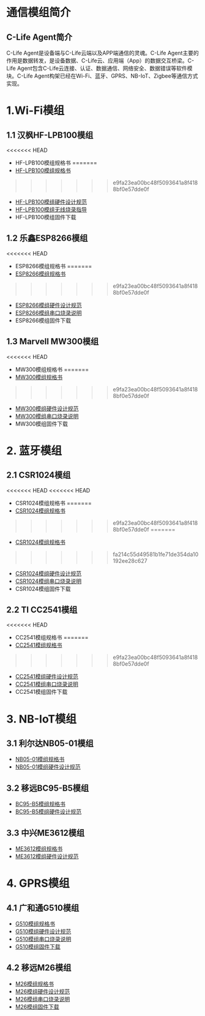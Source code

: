 

# 通信模组简介
## C-Life Agent简介

C-Life Agent是设备端与C-Life云端以及APP端通信的灵魂。C-Life Agent主要的作用是数据转发，是设备数据、C-Life云、应用端（App）的数据交互桥梁。C-Life Agent包含C-Life云连接、认证、数据通信、网络安全、数据错误等软件模块。C-Life Agent构架已经在Wi-Fi、蓝牙、GPRS、NB-IoT、Zigbee等通信方式实现。 



# 1.Wi-Fi模组
## 1.1 汉枫HF-LPB100模组
<<<<<<< HEAD
* HF-LPB100模组规格书
=======
* [HF-LPB100模组规格书](./assets/mcu/PDF/HF-LPB100用户手册-V1.6.pdf)
>>>>>>> e9fa23ea00bc48f5093641a8f4188bf0e57dde0f
* [HF-LPB100模组硬件设计规范](./HF-LPB100_hardware_Design_Spec.html)
* [HF-LPB100模组无线烧录指导](./HF-LPB100_Wireless_download_Spec.html)
* HF-LPB100模组固件下载

## 1.2 乐鑫ESP8266模组
<<<<<<< HEAD
* ESP8266模组规格书
=======
* [ESP8266模组规格书](./assets/mcu/PDF/ESP8266_WiFi模块用户手册V1.0.pdf)
>>>>>>> e9fa23ea00bc48f5093641a8f4188bf0e57dde0f
* [ESP8266模组硬件设计规范](./ESP8266_hardware_Design_Spec.html)
* [ESP8266模组串口烧录说明](./ESP8266_uart_download_Spec.html)
* ESP8266模组固件下载
## 1.3 Marvell MW300模组
<<<<<<< HEAD
* MW300模组规格书
=======
* [MW300模组规格书](./assets/mcu/PDF/HET-WM300规格书V1.0.pdf)
>>>>>>> e9fa23ea00bc48f5093641a8f4188bf0e57dde0f
* [MW300模组硬件设计规范](./HET-MW300_hardware_Design_Spec.html)
* [MW300模组串口烧录说明](./HET-MW300_uart_download_Spec.html)
* MW300模组固件下载



# 2. 蓝牙模组
## 2.1 CSR1024模组
<<<<<<< HEAD
<<<<<<< HEAD
* CSR1024模组规格书
=======
* [CSR1024模组规格书](./assets/mcu/PDF/)
>>>>>>> e9fa23ea00bc48f5093641a8f4188bf0e57dde0f
=======
* [CSR1024模组规格书](./assets/mcu/PDF/HET-BC1024_A05_规格书V1.0.pdf)
>>>>>>> fa214c55d49581b1fe71de354da10192ee28c627
* [CSR1024模组硬件设计规范](./CSR1024_hardware_Design_Spec.html)
* [CSR1024模组串口烧录说明](./CSR1024_uart_download_Spec.html)
* CSR1024模组固件下载
## 2.2 TI CC2541模组
<<<<<<< HEAD
* CC2541模组规格书
=======
* [CC2541模组规格书](./assets/mcu/PDF/HET-BT2541规格书V1.2.pdf)
>>>>>>> e9fa23ea00bc48f5093641a8f4188bf0e57dde0f
* [CC2541模组硬件设计规范](./TI2541_hardware_Design_Spec.html)
* [CC2541模组串口烧录说明](./TI2541_uart_download_Spec.html)
* CC2541模组固件下载

# 3. NB-IoT模组
## 3.1 利尔达NB05-01模组
* [NB05-01模组规格书]()
* [NB05-01模组硬件设计规范](./source/zh-cn/device/module/)
## 3.2 移远BC95-B5模组
* [BC95-B5模组规格书](./source/zh-cn/device/module/)
* [BC95-B5模组硬件设计规范](./source/zh-cn/device/module/)
## 3.3 中兴ME3612模组
* [ME3612模组规格书](./source/zh-cn/device/module/)
* [ME3612模组硬件设计规范](./source/zh-cn/device/module/)

# 4. GPRS模组
## 4.1 广和通G510模组
* [G510模组规格书]()
* [G510模组硬件设计规范](./source/zh-cn/device/module/)
* [G510模组串口烧录说明](./G510_uart_download_Spec.html)
* [G510模组固件下载]()
## 4.2 移远M26模组
* [M26模组规格书]()
* [M26模组硬件设计规范](./source/zh-cn/device/module/)
* [M26模组串口烧录说明](./M26_uart_download_Spec.html)
* [M26模组固件下载]()
